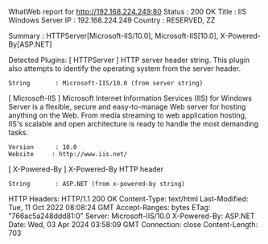 WhatWeb report for http://192.168.224.249:80
Status    : 200 OK
Title     : IIS Windows Server
IP        : 192.168.224.249
Country   : RESERVED, ZZ

Summary   : HTTPServer[Microsoft-IIS/10.0], Microsoft-IIS[10.0], X-Powered-By[ASP.NET]

Detected Plugins:
[ HTTPServer ]
	HTTP server header string. This plugin also attempts to
	identify the operating system from the server header.

	String       : Microsoft-IIS/10.0 (from server string)

[ Microsoft-IIS ]
	Microsoft Internet Information Services (IIS) for Windows
	Server is a flexible, secure and easy-to-manage Web server
	for hosting anything on the Web. From media streaming to
	web application hosting, IIS's scalable and open
	architecture is ready to handle the most demanding tasks.

	Version      : 10.0
	Website     : http://www.iis.net/

[ X-Powered-By ]
	X-Powered-By HTTP header

	String       : ASP.NET (from x-powered-by string)

HTTP Headers:
	HTTP/1.1 200 OK
	Content-Type: text/html
	Last-Modified: Tue, 11 Oct 2022 08:08:24 GMT
	Accept-Ranges: bytes
	ETag: "766ac5a248ddd81:0"
	Server: Microsoft-IIS/10.0
	X-Powered-By: ASP.NET
	Date: Wed, 03 Apr 2024 03:58:09 GMT
	Connection: close
	Content-Length: 703


